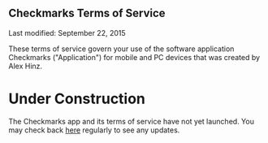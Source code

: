 ## Checkmarks Terms of Service

Last modified: September 22, 2015

These terms of service govern your use of the software application Checkmarks ("Application") for mobile and PC devices that was created by Alex Hinz.


# Under Construction

The Checkmarks app and its terms of service have not yet launched. You may check back [here](http://checkmarks.alexhinz.com/terms_of_service) regularly to see any updates.
